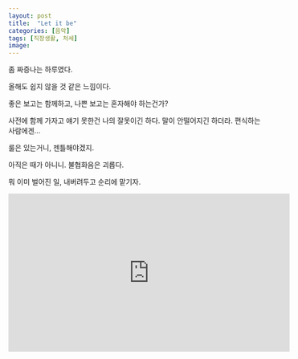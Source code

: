 ```yaml
---
layout: post
title:  "Let it be"
categories: [음악]
tags: [직장생활, 처세]
image: 
---
```


좀 짜증나는 하루였다.

올해도 쉽지 않을 것 같은 느낌이다.

좋은 보고는 함께하고, 나쁜 보고는 혼자해야 하는건가?

사전에 함께 가자고 얘기 못한건 나의 잘못이긴 하다. 말이 안떨어지긴 하더라. 편식하는 사람에겐...

룰은 있는거니, 젠틀해야겠지.

아직은 때가 아니니. 불협화음은 괴롭다.

뭐 이미 벌어진 일, 내버려두고 순리에 맡기자.

<iframe width="560" height="315" src="https://www.youtube.com/embed/F3SmGGNkTl0?si=t0MTV3TRD3av4dSQ" title="YouTube video player" frameborder="0" allow="accelerometer; autoplay; clipboard-write; encrypted-media; gyroscope; picture-in-picture; web-share" referrerpolicy="strict-origin-when-cross-origin" allowfullscreen></iframe>
